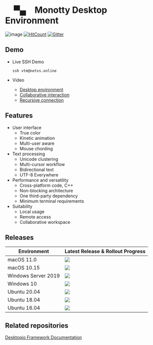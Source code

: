 #  ▀▄ Monotty Desktop Environment

![image](https://dice.netxs.online/cloud/vtm/mde_banner_v1.06.png)
[![HitCount](https://views.whatilearened.today/views/github/netxs-group/VTM.svg)](https://github.com/netxs-group/VTM)
[![Gitter](https://badges.gitter.im/netxs-group/VTM.svg)](https://gitter.im/netxs-group/VTM?utm_source=badge&utm_medium=badge&utm_campaign=pr-badge)

## Demo
- Live SSH Demo  
    
     `ssh vtm@netxs.online`  
      
- Video
  - [Desktop environment](https://youtu.be/fLumnSctakY)
  - [Collaborative interaction](https://youtu.be/0zU4e5Vam8c)
  - [Recursive connection](https://youtu.be/Fm5X75sO62c)

## Features
- User interface
  - True color
  - Kinetic animation
  - Multi-user aware
  - Mouse chording  
- Text processing
  - Unicode clustering
  - Multi-cursor workflow
  - Bidirectional text
  - UTF-8 Everywhere
- Performance and versatility
  - Cross-platform code, C++
  - Non-blocking architecture
  - One third-party dependency
  - Minimum terminal requirements
- Suitability
  - Local usage
  - Remote access
  - Сollaborative workspace

## Releases
| Environment         | Latest Release & Rollout Progress |
| --------------------|-----------------------------------|
| macOS 11.0          | [![](https://dice.netxs.online/cloud/vtm/status/macos-11.0)](https://github.com/netxs-group/VTM/releases) |
| macOS 10.15         | [![](https://dice.netxs.online/cloud/vtm/status/macos-10.15)](https://github.com/netxs-group/VTM/releases) |
| Windows Server 2019 | [![](https://dice.netxs.online/cloud/vtm/status/windows-2019)](https://github.com/netxs-group/VTM/releases) |
| Windows 10          | [![](https://dice.netxs.online/cloud/vtm/status/windows-10)](https://github.com/netxs-group/VTM/releases) |
| Ubuntu 20.04        | [![](https://dice.netxs.online/cloud/vtm/status/ubuntu-20)](https://github.com/netxs-group/VTM/releases) |
| Ubuntu 18.04        | [![](https://dice.netxs.online/cloud/vtm/status/ubuntu-18)](https://github.com/netxs-group/VTM/releases) |
| Ubuntu 16.04        | [![](https://dice.netxs.online/cloud/vtm/status/ubuntu-16)](https://github.com/netxs-group/VTM/releases) |

## Related repositories
[Desktopio Framework Documentation](https://github.com/netxs-group/Desktopio-Docs)
